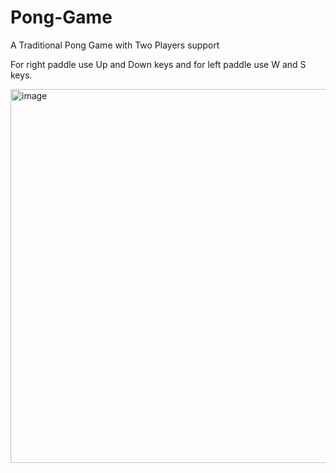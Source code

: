 # Pong-Game
A Traditional Pong Game with Two Players support

For right paddle use Up and Down keys and for left paddle use W and S keys.

<img width="598" alt="image" src="https://github.com/scienmanas/Pong-Game/assets/99756067/b4b505b7-56bc-456b-bbfa-7a3a5c9736a0">
